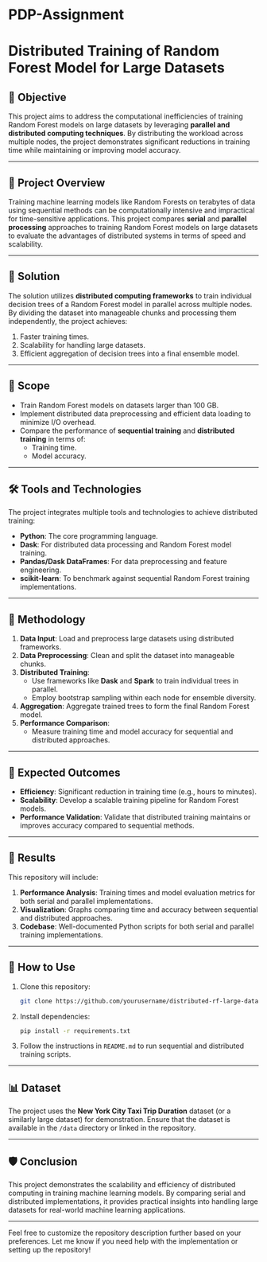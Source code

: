 # PDP-Assignment

# Distributed Training of Random Forest Model for Large Datasets

## 📌 **Objective**
This project aims to address the computational inefficiencies of training Random Forest models on large datasets by leveraging **parallel and distributed computing techniques**. By distributing the workload across multiple nodes, the project demonstrates significant reductions in training time while maintaining or improving model accuracy.

---

## 🧩 **Project Overview**
Training machine learning models like Random Forests on terabytes of data using sequential methods can be computationally intensive and impractical for time-sensitive applications. This project compares **serial** and **parallel processing** approaches to training Random Forest models on large datasets to evaluate the advantages of distributed systems in terms of speed and scalability.

---

## 🚀 **Solution**
The solution utilizes **distributed computing frameworks** to train individual decision trees of a Random Forest model in parallel across multiple nodes. By dividing the dataset into manageable chunks and processing them independently, the project achieves:
1. Faster training times.
2. Scalability for handling large datasets.
3. Efficient aggregation of decision trees into a final ensemble model.

---

## 🔎 **Scope**
- Train Random Forest models on datasets larger than 100 GB.
- Implement distributed data preprocessing and efficient data loading to minimize I/O overhead.
- Compare the performance of **sequential training** and **distributed training** in terms of:
  - Training time.
  - Model accuracy.

---

## 🛠️ **Tools and Technologies**
The project integrates multiple tools and technologies to achieve distributed training:
- **Python**: The core programming language.
- **Dask**: For distributed data processing and Random Forest model training.
- **Pandas/Dask DataFrames**: For data preprocessing and feature engineering.
- **scikit-learn**: To benchmark against sequential Random Forest training implementations.

---

## 📖 **Methodology**
1. **Data Input**: Load and preprocess large datasets using distributed frameworks.
2. **Data Preprocessing**: Clean and split the dataset into manageable chunks.
3. **Distributed Training**:
   - Use frameworks like **Dask** and **Spark** to train individual trees in parallel.
   - Employ bootstrap sampling within each node for ensemble diversity.
4. **Aggregation**: Aggregate trained trees to form the final Random Forest model.
5. **Performance Comparison**:
   - Measure training time and model accuracy for sequential and distributed approaches.

---

## 🎯 **Expected Outcomes**
- **Efficiency**: Significant reduction in training time (e.g., hours to minutes).
- **Scalability**: Develop a scalable training pipeline for Random Forest models.
- **Performance Validation**: Validate that distributed training maintains or improves accuracy compared to sequential methods.

---

## 🧪 **Results**
This repository will include:
1. **Performance Analysis**: Training times and model evaluation metrics for both serial and parallel implementations.
2. **Visualization**: Graphs comparing time and accuracy between sequential and distributed approaches.
3. **Codebase**: Well-documented Python scripts for both serial and parallel training implementations.


---

## 🔗 **How to Use**
1. Clone this repository:
   ```bash
   git clone https://github.com/yourusername/distributed-rf-large-dataset.git
   ```
2. Install dependencies:
   ```bash
   pip install -r requirements.txt
   ```
3. Follow the instructions in `README.md` to run sequential and distributed training scripts.

---

## 📊 **Dataset**
The project uses the **New York City Taxi Trip Duration** dataset (or a similarly large dataset) for demonstration. Ensure that the dataset is available in the `/data` directory or linked in the repository.

---

## 🛡️ **Conclusion**
This project demonstrates the scalability and efficiency of distributed computing in training machine learning models. By comparing serial and distributed implementations, it provides practical insights into handling large datasets for real-world machine learning applications.

---

Feel free to customize the repository description further based on your preferences. Let me know if you need help with the implementation or setting up the repository!
